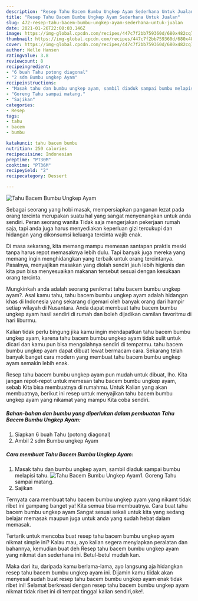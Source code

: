 ```yaml
---
description: "Resep Tahu Bacem Bumbu Ungkep Ayam Sederhana Untuk Jualan"
title: "Resep Tahu Bacem Bumbu Ungkep Ayam Sederhana Untuk Jualan"
slug: 472-resep-tahu-bacem-bumbu-ungkep-ayam-sederhana-untuk-jualan
date: 2021-01-26T22:00:03.146Z
image: https://img-global.cpcdn.com/recipes/447c7f2bb759360d/680x482cq70/tahu-bacem-bumbu-ungkep-ayam-foto-resep-utama.jpg
thumbnail: https://img-global.cpcdn.com/recipes/447c7f2bb759360d/680x482cq70/tahu-bacem-bumbu-ungkep-ayam-foto-resep-utama.jpg
cover: https://img-global.cpcdn.com/recipes/447c7f2bb759360d/680x482cq70/tahu-bacem-bumbu-ungkep-ayam-foto-resep-utama.jpg
author: Nelle Hansen
ratingvalue: 3.8
reviewcount: 8
recipeingredient:
- "6 buah Tahu potong diagonal"
- "2 sdm Bumbu ungkep Ayam"
recipeinstructions:
- "Masak tahu dan bumbu ungkep ayam, sambil diaduk sampai bumbu melapisi tahu."
- "Goreng Tahu sampai matang."
- "Sajikan"
categories:
- Resep
tags:
- tahu
- bacem
- bumbu

katakunci: tahu bacem bumbu 
nutrition: 250 calories
recipecuisine: Indonesian
preptime: "PT30M"
cooktime: "PT36M"
recipeyield: "2"
recipecategory: Dessert

---
```



![Tahu Bacem Bumbu Ungkep Ayam](https://img-global.cpcdn.com/recipes/447c7f2bb759360d/680x482cq70/tahu-bacem-bumbu-ungkep-ayam-foto-resep-utama.jpg)

Sebagai seorang yang hobi masak, mempersiapkan panganan lezat pada orang tercinta merupakan suatu hal yang sangat menyenangkan untuk anda sendiri. Peran seorang  wanita Tidak saja mengerjakan pekerjaan rumah saja, tapi anda juga harus menyediakan keperluan gizi tercukupi dan hidangan yang dikonsumsi keluarga tercinta wajib enak.

Di masa  sekarang, kita memang mampu memesan santapan praktis meski tanpa harus repot memasaknya lebih dulu. Tapi banyak juga mereka yang memang ingin menghidangkan yang terbaik untuk orang tercintanya. Pasalnya, menyajikan masakan yang diolah sendiri jauh lebih higienis dan kita pun bisa menyesuaikan makanan tersebut sesuai dengan kesukaan orang tercinta. 



Mungkinkah anda adalah seorang penikmat tahu bacem bumbu ungkep ayam?. Asal kamu tahu, tahu bacem bumbu ungkep ayam adalah hidangan khas di Indonesia yang sekarang digemari oleh banyak orang dari hampir setiap wilayah di Nusantara. Anda dapat membuat tahu bacem bumbu ungkep ayam hasil sendiri di rumah dan boleh dijadikan camilan favoritmu di hari liburmu.

Kalian tidak perlu bingung jika kamu ingin mendapatkan tahu bacem bumbu ungkep ayam, karena tahu bacem bumbu ungkep ayam tidak sulit untuk dicari dan kamu pun bisa mengolahnya sendiri di tempatmu. tahu bacem bumbu ungkep ayam dapat dibuat lewat bermacam cara. Sekarang telah banyak banget cara modern yang membuat tahu bacem bumbu ungkep ayam semakin lebih enak.

Resep tahu bacem bumbu ungkep ayam pun mudah untuk dibuat, lho. Kita jangan repot-repot untuk memesan tahu bacem bumbu ungkep ayam, sebab Kita bisa membuatnya di rumahmu. Untuk Kalian yang akan membuatnya, berikut ini resep untuk menyajikan tahu bacem bumbu ungkep ayam yang nikamat yang mampu Kita coba sendiri.

<!--inarticleads1-->

##### Bahan-bahan dan bumbu yang diperlukan dalam pembuatan Tahu Bacem Bumbu Ungkep Ayam:

1. Siapkan 6 buah Tahu (potong diagonal)
1. Ambil 2 sdm Bumbu ungkep Ayam




<!--inarticleads2-->

##### Cara membuat Tahu Bacem Bumbu Ungkep Ayam:

1. Masak tahu dan bumbu ungkep ayam, sambil diaduk sampai bumbu melapisi tahu.
<img src="https://img-global.cpcdn.com/steps/9b657a542f8ce211/160x128cq70/tahu-bacem-bumbu-ungkep-ayam-langkah-memasak-1-foto.jpg" alt="Tahu Bacem Bumbu Ungkep Ayam">1. Goreng Tahu sampai matang.
1. Sajikan




Ternyata cara membuat tahu bacem bumbu ungkep ayam yang nikamt tidak ribet ini gampang banget ya! Kita semua bisa membuatnya. Cara buat tahu bacem bumbu ungkep ayam Sangat sesuai sekali untuk kita yang sedang belajar memasak maupun juga untuk anda yang sudah hebat dalam memasak.

Tertarik untuk mencoba buat resep tahu bacem bumbu ungkep ayam nikmat simple ini? Kalau mau, ayo kalian segera menyiapkan peralatan dan bahannya, kemudian buat deh Resep tahu bacem bumbu ungkep ayam yang nikmat dan sederhana ini. Betul-betul mudah kan. 

Maka dari itu, daripada kamu berlama-lama, ayo langsung aja hidangkan resep tahu bacem bumbu ungkep ayam ini. Dijamin kamu tiidak akan menyesal sudah buat resep tahu bacem bumbu ungkep ayam enak tidak ribet ini! Selamat berkreasi dengan resep tahu bacem bumbu ungkep ayam nikmat tidak ribet ini di tempat tinggal kalian sendiri,oke!.

